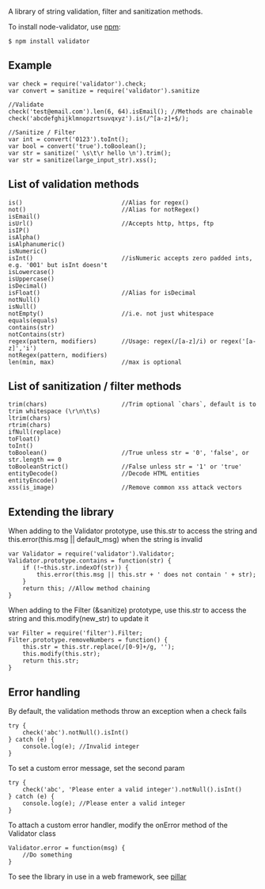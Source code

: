 A library of string validation, filter and sanitization methods.

To install node-validator, use [npm](http://github.com/isaacs/npm):

    $ npm install validator
    
## Example
    
    var check = require('validator').check;
    var convert = sanitize = require('validator').sanitize
        
    //Validate
    check('test@email.com').len(6, 64).isEmail(); //Methods are chainable
    check('abcdefghijklmnopzrtsuvqxyz').is(/^[a-z]+$/);
    
    //Sanitize / Filter
    var int = convert('0123').toInt();
    var bool = convert('true').toBoolean();
    var str = sanitize(' \s\t\r hello \n').trim();
    var str = sanitize(large_input_str).xss();

## List of validation methods

    is()                            //Alias for regex()
    not()                           //Alias for notRegex()
    isEmail()
    isUrl()                         //Accepts http, https, ftp
    isIP()
    isAlpha()
    isAlphanumeric()
    isNumeric()                     
    isInt()                         //isNumeric accepts zero padded ints, e.g. '001' but isInt doesn't
    isLowercase()
    isUppercase()
    isDecimal()
    isFloat()                       //Alias for isDecimal
    notNull()
    isNull()
    notEmpty()                      //i.e. not just whitespace
    equals(equals)
    contains(str)
    notContains(str)
    regex(pattern, modifiers)       //Usage: regex(/[a-z]/i) or regex('[a-z]','i')
    notRegex(pattern, modifiers)
    len(min, max)                   //max is optional

## List of sanitization / filter methods

    trim(chars)                     //Trim optional `chars`, default is to trim whitespace (\r\n\t\s)
    ltrim(chars)                    
    rtrim(chars)                    
    ifNull(replace)
    toFloat()
    toInt()
    toBoolean()		                //True unless str = '0', 'false', or str.length == 0
    toBooleanStrict()	            //False unless str = '1' or 'true'
    entityDecode()                  //Decode HTML entities
    entityEncode()
    xss(is_image)                   //Remove common xss attack vectors

## Extending the library

When adding to the Validator prototype, use this.str to access the string and this.error(this.msg || default_msg) when the string is invalid

    var Validator = require('validator').Validator;
    Validator.prototype.contains = function(str) {
        if (!~this.str.indexOf(str)) {
            this.error(this.msg || this.str + ' does not contain ' + str);
        }
        return this; //Allow method chaining
    }

When adding to the Filter (&sanitize) prototype, use this.str to access the string and this.modify(new_str) to update it

    var Filter = require('filter').Filter;
    Filter.prototype.removeNumbers = function() {
        this.str = this.str.replace(/[0-9]+/g, '');
        this.modify(this.str);
        return this.str;
    }
    
## Error handling

By default, the validation methods throw an exception when a check fails

    try {
        check('abc').notNull().isInt()
    } catch (e) {
        console.log(e); //Invalid integer
    }

To set a custom error message, set the second param

    try {
        check('abc', 'Please enter a valid integer').notNull().isInt()
    } catch (e) {
        console.log(e); //Please enter a valid integer
    }

To attach a custom error handler, modify the onError method of the Validator class
    
    Validator.error = function(msg) {
        //Do something
    }

To see the library in use in a web framework, see [pillar](http://github.com/chriso/pillar)
